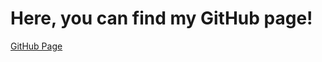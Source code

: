 <!--
Thank you for using my program, it really means a lot to me!
If you have any question, suggestion, or you just want to say hi, don't hesitate to check my GitHub page: https://github.com/Galaktik-hub
Don't forget to leave the repository of this project a star!
-->

# Here, you can find my GitHub page!

[GitHub Page](https://github.com/Galaktik-hub)